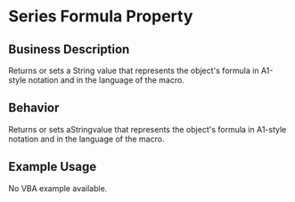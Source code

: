 # Series Formula Property

## Business Description
Returns or sets a String value that represents the object's formula in A1-style notation and in the language of the macro.

## Behavior
Returns or sets aStringvalue that represents the object's formula in A1-style notation and in the language of the macro.

## Example Usage
No VBA example available.